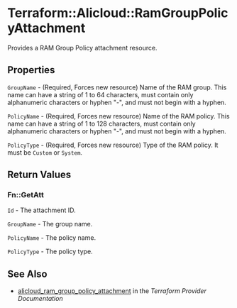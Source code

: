 # Terraform::Alicloud::RamGroupPolicyAttachment

Provides a RAM Group Policy attachment resource.

## Properties

`GroupName` - (Required, Forces new resource) Name of the RAM group. This name can have a string of 1 to 64 characters, must contain only alphanumeric characters or hyphen "-", and must not begin with a hyphen.

`PolicyName` - (Required, Forces new resource) Name of the RAM policy. This name can have a string of 1 to 128 characters, must contain only alphanumeric characters or hyphen "-", and must not begin with a hyphen.

`PolicyType` - (Required, Forces new resource) Type of the RAM policy. It must be `Custom` or `System`.


## Return Values

### Fn::GetAtt

`Id` - The attachment ID.

`GroupName` - The group name.

`PolicyName` - The policy name.

`PolicyType` - The policy type.

## See Also

* [alicloud_ram_group_policy_attachment](https://www.terraform.io/docs/providers/alicloud/r/ram_group_policy_attachment.html) in the _Terraform Provider Documentation_